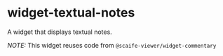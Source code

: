 # widget-textual-notes

A widget that displays textual notes.

_NOTE:_ This widget reuses code from `@scaife-viewer/widget-commentary`

